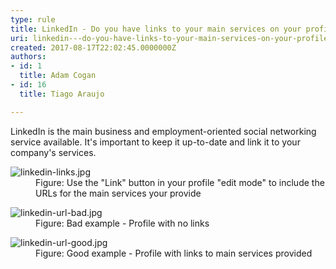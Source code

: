 ```yaml
---
type: rule
title: LinkedIn - Do you have links to your main services on your profile?
uri: linkedin---do-you-have-links-to-your-main-services-on-your-profile
created: 2017-08-17T22:02:45.0000000Z
authors:
- id: 1
  title: Adam Cogan
- id: 16
  title: Tiago Araujo

---
```




<span class='intro'> <p>​​LinkedIn&#160;is the main business and employment-oriented social networking service available. It's important to keep it up-to-date and link it to your company's services.<br></p> </span>

<dl class="image"><dt> <img src="./linkedin-links.jpg" alt="linkedin-links.jpg" /> </dt><dd>Figure&#58; Use the &quot;Link&quot; button in your profile &quot;edit mode&quot; to include the URLs for the main services your provide</dd></dl><dl class="badImage"><dt>​<img src="./linkedin-url-bad.jpg" alt="linkedin-url-bad.jpg" /></dt><dd>Figure&#58; Bad example - Profile with no links</dd></dl><dl class="goodImage"><dt><img src="./linkedin-url-good.jpg" alt="linkedin-url-good.jpg" /></dt><dd>Figure&#58; Good example - Profile with links to main services provided <br></dd></dl>


